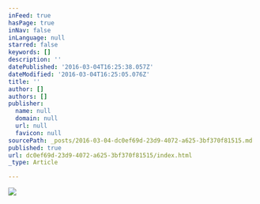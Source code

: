 ```yaml
---
inFeed: true
hasPage: true
inNav: false
inLanguage: null
starred: false
keywords: []
description: ''
datePublished: '2016-03-04T16:25:38.057Z'
dateModified: '2016-03-04T16:25:05.076Z'
title: ''
author: []
authors: []
publisher:
  name: null
  domain: null
  url: null
  favicon: null
sourcePath: _posts/2016-03-04-dc0ef69d-23d9-4072-a625-3bf370f81515.md
published: true
url: dc0ef69d-23d9-4072-a625-3bf370f81515/index.html
_type: Article

---
```

![](https://the-grid-user-content.s3-us-west-2.amazonaws.com/7c0ff0f0-e893-4b47-bce8-c351b412b24a.jpg)